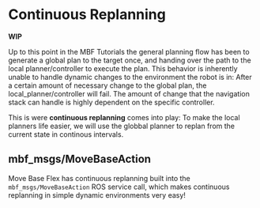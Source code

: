 # Continuous Replanning

**WIP**

Up to this point in the MBF Tutorials the general planning flow has been to generate a global plan to the target once, and handing over the path to the local planner/controller to execute the plan. This behavior is inherently unable to handle dynamic changes to the environment the robot is in: After a certain amount of necessary change to the global plan, the local_planner/controller will fail. The amount of change that the navigation stack can handle is highly dependent on the specific controller.

This is were **continuous replanning** comes into play: To make the local planners life easier, we will use the globbal planner to replan from the current state in continous intervals.

## mbf_msgs/MoveBaseAction

Move Base Flex has continuous replanning built into the `mbf_msgs/MoveBaseAction` ROS service call, which makes continuous replanning in simple dynamic environments very easy!